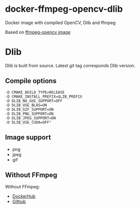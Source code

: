 # docker-ffmpeg-opencv-dlib

Docker image with compiled OpenCV, Dlib and ffmpeg

Based on [ffmpeg-opencv image](https://hub.docker.com/r/m03geek/ffmpeg-opencv/)

# Dlib

Dlib is built from source. Latest git tag corresponds Dlib version.

## Compile options

```
-D CMAKE_BUILD_TYPE=RELEASE
-D CMAKE_INSTALL_PREFIX=$LIB_PREFIX
-D DLIB_NO_GUI_SUPPORT=OFF
-D DLIB_USE_BLAS=ON
-D DLIB_GIF_SUPPORT=ON
-D DLIB_PNG_SUPPORT=ON
-D DLIB_JPEG_SUPPORT=ON
-D DLIB_USE_CUDA=OFF"
```

## Image support

* png
* jpeg
* gif

## Without FFmpeg

Without FFmpeg:

* [DockerHub](https://hub.docker.com/r/m03geek/opencv-dlib/)
* [Github](https://github.com/SkeLLLa/docker-opencv-dlib)
